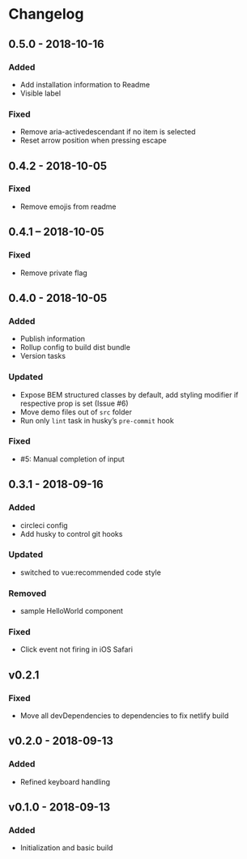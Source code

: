 # Changelog

## 0.5.0 - 2018-10-16

### Added

- Add installation information to Readme
- Visible label

### Fixed

- Remove aria-activedescendant if no item is selected
- Reset arrow position when pressing escape

## 0.4.2 - 2018-10-05

### Fixed

- Remove emojis from readme

## 0.4.1 – 2018-10-05

### Fixed

- Remove private flag

## 0.4.0 - 2018-10-05

### Added

- Publish information
- Rollup config to build dist bundle
- Version tasks

### Updated

- Expose BEM structured classes by default, add styling modifier if respective prop is set (Issue #6)
- Move demo files out of `src` folder
- Run only `lint` task in husky’s `pre-commit` hook

### Fixed

- #5: Manual completion of input

## 0.3.1 - 2018-09-16

### Added

- circleci config
- Add husky to control git hooks

### Updated

- switched to vue:recommended code style

### Removed

- sample HelloWorld component

### Fixed

- Click event not firing in iOS Safari

## v0.2.1

### Fixed

- Move all devDependencies to dependencies to fix netlify build

## v0.2.0 - 2018-09-13

### Added

- Refined keyboard handling

## v0.1.0 - 2018-09-13

### Added

- Initialization and basic build

